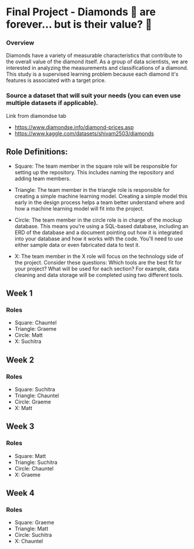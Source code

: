 # Final Project - **Diamonds 💎 are forever... but is their value? 🧐**

### Overview 
Diamonds have a variety of measurable characteristics that contribute to the overall value of the diamond itself. As a group of data scientists, we are interested in analyzing the measurements and classifications of a diamond. This study is a supervised learning problem because each diamond it's features is associated with a target price. 

### Source a dataset that will suit your needs (you can even use multiple datasets if applicable).
Link from diamondse tab 
- https://www.diamondse.info/diamond-prices.asp
- https://www.kaggle.com/datasets/shivam2503/diamonds


## Role Definitions: 
- Square: The team member in the square role will be responsible for setting up the repository. This includes naming the repository and adding team members.

- Triangle: The team member in the triangle role is responsible for creating a simple machine learning model. Creating a simple model this early in the design process helps a team better understand where and how a machine learning model will fit into the project. 

- Circle: The team member in the circle role is in charge of the mockup database. This means you're using a SQL-based database, including an ERD of the database and a document pointing out how it is integrated into your database and how it works with the code. You'll need to use either sample data or even fabricated data to test it. 

- X: The team member in the X role will focus on the technology side of the project. Consider these questions: Which tools are the best fit for your project? What will be used for each section? For example, data cleaning and data storage will be completed using two different tools. 


## Week 1

### Roles
- Square: Chauntel
- Triangle: Graeme
- Circle: Matt
- X: Suchitra



## Week 2

### Roles
- Square: Suchitra
- Triangle: Chauntel
- Circle: Graeme
- X: Matt



## Week 3

### Roles
- Square: Matt
- Triangle: Suchitra
- Circle: Chauntel
- X: Graeme



## Week 4

### Roles
- Square: Graeme
- Triangle: Matt
- Circle: Suchitra
- X: Chauntel


